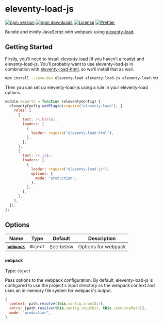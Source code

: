# eleventy-load-js

[![npm version][npm-version-src]][npm-version-href]
[![npm downloads][npm-downloads-src]][npm-downloads-href]
[![License][license-src]][license-href]
[![Prettier][prettier-src]][prettier-href]

Bundle and minify JavaScript with webpack using [eleventy-load](https://github.com/gregives/eleventy-load).

## Getting Started

Firstly, you'll need to install [eleventy-load](https://github.com/gregives/eleventy-load) (if you haven't already) and eleventy-load-js. You'll probably want to use eleventy-load-js in combination with [eleventy-load-html](https://github.com/gregives/eleventy-load-html), so we'll install that as well.

```sh
npm install --save-dev eleventy-load eleventy-load-js eleventy-load-html
```

Then you can set up eleventy-load-js using a rule in your eleventy-load options.

```js
module.exports = function (eleventyConfig) {
  eleventyConfig.addPlugin(require("eleventy-load"), {
    rules: [
      {
        test: /\.html$/,
        loaders: [
          {
            loader: require("eleventy-load-html"),
          },
        ],
      },
      {
        test: /\.js$/,
        loaders: [
          {
            loader: require("eleventy-load-js"),
            options: {
              mode: "production",
            },
          },
        ],
      },
    ],
  });
};
```

## Options

| Name                   | Type     | Default   | Description         |
| ---------------------- | -------- | --------- | ------------------- |
| [**`webpack`**](#name) | `Object` | See below | Options for webpack |

### `webpack`

Type: `Object`

Pass options to the webpack configuration. By default, eleventy-load-js is configured to use the project's input directory as the webpack context and uses an in-memory file system for webpack's output.

```js
{
  context: path.resolve(this.config.inputDir),
  entry: [path.resolve(this.config.inputDir, this.resourcePath)],
  mode: "production",
}
```

<!-- References -->

[npm-version-src]: https://img.shields.io/npm/v/eleventy-load-js/latest.svg
[npm-version-href]: https://npmjs.com/package/eleventy-load-js
[npm-downloads-src]: https://img.shields.io/npm/dt/eleventy-load-js.svg
[npm-downloads-href]: https://npmjs.com/package/eleventy-load-js
[license-src]: https://img.shields.io/npm/l/eleventy-load-js.svg
[license-href]: https://npmjs.com/package/eleventy-load-js
[prettier-src]: https://img.shields.io/badge/code_style-prettier-ff69b4.svg
[prettier-href]: https://github.com/prettier/prettier
